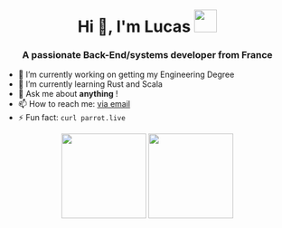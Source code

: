 <h1 align="center">Hi 👋, I'm Lucas <img height="40" src="https://c.tenor.com/rLOjyzhrq2cAAAAi/parrot-dancing-parrot.gif"></h1>
<h3 align="center">A passionate Back-End/systems developer from France</h3>


- 🔭 I’m currently working on getting my Engineering Degree
- 🌱 I’m currently learning Rust and Scala
- 💬 Ask me about <b>anything</b> !
- 📫 How to reach me: <a href="mailto:draescherl@cy-tech.fr">via email</a>
- ⚡ Fun fact: `curl parrot.live`


<p align= "center">
  <img height= "150" src="https://github-readme-stats.vercel.app/api?username=draescherl&theme=vue-dark&show_icons=true&hide_rank=true&count_private=true" />
  <img height= "150" src="https://github-readme-stats.vercel.app/api/top-langs/?username=draescherl&theme=vue-dark&layout=compact&langs_count=10" />
</p>
